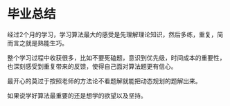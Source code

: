 # 毕业总结

经过2个月的学习，学习算法最大的感受是先理解理论知识，然后多练，重复，简而言之就是熟能生巧。

整个学习过程中收获很多，比如不要死磕题，意识到优先级，时间成本的重要性，也深刻感受到重复带来的反馈，使得自己面对算法题更有信心。

最开心的莫过于按照老师的方法论不看题解就能把动态规划的题解出来。

如果说学好算法最重要的还是想学的欲望以及坚持。
